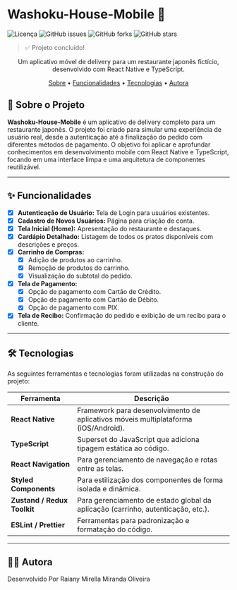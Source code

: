 # Washoku-House-Mobile 🍣

![Licença](https://img.shields.io/badge/licença-MIT-blue.svg)
![GitHub issues](https://img.shields.io/github/issues/SEU-USUARIO/Washoku-House-Mobile)
![GitHub forks](https://img.shields.io/github/forks/SEU-USUARIO/Washoku-House-Mobile)
![GitHub stars](https://img.shields.io/github/stars/SEU-USUARIO/Washoku-House-Mobile)

>  ✅ Projeto concluído!

<p align="center">
  Um aplicativo móvel de delivery para um restaurante japonês fictício, desenvolvido com React Native e TypeScript.
</p>

<p align="center">
  <a href="#-sobre-o-projeto">Sobre</a> •
  <a href="#-funcionalidades">Funcionalidades</a> •
  <a href="#-tecnologias">Tecnologias</a> •
  <a href="#-autor">Autora</a>
</p>


## 📖 Sobre o Projeto

**Washoku-House-Mobile** é um aplicativo de delivery completo para um restaurante japonês. O projeto foi criado para simular uma experiência de usuário real, desde a autenticação até a finalização do pedido com diferentes métodos de pagamento. O objetivo foi aplicar e aprofundar conhecimentos em desenvolvimento mobile com React Native e TypeScript, focando em uma interface limpa e uma arquitetura de componentes reutilizável. 


---

## ✨ Funcionalidades

- [x] **Autenticação de Usuário:** Tela de Login para usuários existentes.
- [x] **Cadastro de Novos Usuários:** Página para criação de conta.
- [x] **Tela Inicial (Home):** Apresentação do restaurante e destaques.
- [x] **Cardápio Detalhado:** Listagem de todos os pratos disponíveis com descrições e preços.
- [x] **Carrinho de Compras:**
  - [x] Adição de produtos ao carrinho.
  - [x] Remoção de produtos do carrinho.
  - [x] Visualização do subtotal do pedido.
- [x] **Tela de Pagamento:**
  - [x] Opção de pagamento com Cartão de Crédito.
  - [x] Opção de pagamento com Cartão de Débito.
  - [x] Opção de pagamento com PIX.
- [x] **Tela de Recibo:** Confirmação do pedido e exibição de um recibo para o cliente.

---

## 🛠️ Tecnologias

As seguintes ferramentas e tecnologias foram utilizadas na construção do projeto:

| Ferramenta | Descrição |
|-----------|-----------|
| **React Native** | Framework para desenvolvimento de aplicativos móveis multiplataforma (iOS/Android). |
| **TypeScript** | Superset do JavaScript que adiciona tipagem estática ao código. |
| **React Navigation** | Para gerenciamento de navegação e rotas entre as telas. |
| **Styled Components** | Para estilização dos componentes de forma isolada e dinâmica. |
| **Zustand / Redux Toolkit**| Para gerenciamento de estado global da aplicação (carrinho, autenticação, etc.). |
| **ESLint / Prettier** | Ferramentas para padronização e formatação do código. |

---


## 👨‍💻 Autora
 Desenvolvido Por Raiany Mirella Miranda Oliveira

